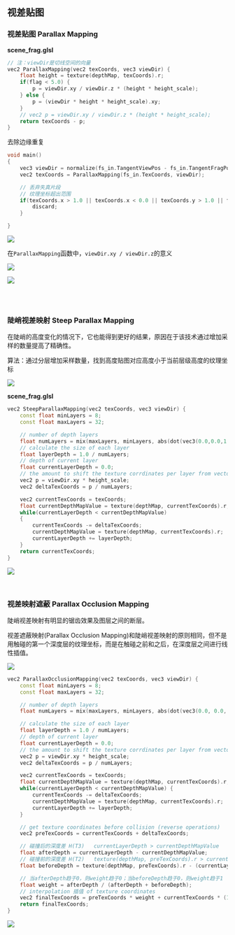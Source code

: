 ## 视差贴图

### 视差贴图 Parallax Mapping

**scene_frag.glsl**

```c++
// 注：viewDir是切线空间的向量
vec2 ParallaxMapping(vec2 texCoords, vec3 viewDir) {
    float height = texture(depthMap, texCoords).r;
    if(flag < 5.0) {
        p = viewDir.xy / viewDir.z * (height * height_scale);
    } else {
        p = (viewDir * height * height_scale).xy;
    }
    // vec2 p = viewDir.xy / viewDir.z * (height * height_scale);
    return texCoords - p;
}
```

去除边缘重复

```c++
void main()
{
    vec3 viewDir = normalize(fs_in.TangentViewPos - fs_in.TangentFragPos);
    vec2 texCoords = ParallaxMapping(fs_in.TexCoords, viewDir);

    // 丢弃失真片段
    // 纹理坐标超出范围
    if(texCoords.x > 1.0 || texCoords.x < 0.0 || texCoords.y > 1.0 || texCoords.y < 0.0) {
        discard;
    }

}
```

![](img/1.png)

在`ParallaxMapping`函数中，`viewDir.xy / viewDir.z`的意义

![](img/2.png)

![](img/3.png)

<br>
<br>

### 陡峭视差映射 Steep Parallax Mapping

在陡峭的高度变化的情况下，它也能得到更好的结果，原因在于该技术通过增加采样的数量提高了精确性。

算法：通过分层增加采样数量，找到高度贴图对应高度小于当前层级高度的纹理坐标

![](img/5.png)

**scene_frag.glsl**

```c++
vec2 SteepParallaxMapping(vec2 texCoords, vec3 viewDir) {
    const float minLayers = 8;
    const float maxLayers = 32;

    // number of depth layers
    float numLayers = mix(maxLayers, minLayers, abs(dot(vec3(0.0,0.0,1.0), viewDir)));
    // calculate the size of each layer
    float layerDepth = 1.0 / numLayers;
    // depth of current layer
    float currentLayerDepth = 0.0;
    // the amount to shift the texture corrdinates per layer from vector P
    vec2 p = viewDir.xy * height_scale;
    vec2 deltaTexCoords = p / numLayers;

    vec2 currentTexCoords = texCoords;
    float currentDepthMapValue = texture(depthMap, currentTexCoords).r;
    while(currentLayerDepth < currentDepthMapValue)
    {
        currentTexCoords -= deltaTexCoords;
        currentDepthMapValue = texture(depthMap, currentTexCoords).r;
        currentLayerDepth += layerDepth;
    }
    return currentTexCoords;
}
```

![](img/4.png)

<br>

### 视差映射遮蔽 Parallax Occlusion Mapping

陡峭视差映射有明显的锯齿效果及图层之间的断层。

视差遮蔽映射(Parallax Occlusion Mapping)和陡峭视差映射的原则相同，但不是用触碰的第一个深度层的纹理坐标，而是在触碰之前和之后，在深度层之间进行线性插值。

![](img/6.png)

```c++
vec2 ParallaxOcclusionMapping(vec2 texCoords, vec3 viewDir) {
    const float minLayers = 8;
    const float maxLayers = 32;

    // number of depth layers
    float numLayers = mix(maxLayers, minLayers, abs(dot(vec3(0.0, 0.0, 1.0), viewDir)));

    // calculate the size of each layer
    float layerDepth = 1.0 / numLayers;
    // depth of current layer
    float currentLayerDepth = 0.0;
    // the amount to shift the texture corrdinates per layer from vector P
    vec2 p = viewDir.xy * height_scale;
    vec2 deltaTexCoords = p / numLayers;

    vec2 currentTexCoords = texCoords;
    float currentDepthMapValue = texture(depthMap, currentTexCoords).r;
    while(currentLayerDepth < currentDepthMapValue) {
        currentTexCoords -= deltaTexCoords;
        currentDepthMapValue = texture(depthMap, currentTexCoords).r;
        currentLayerDepth += layerDepth;
    }

    // get texture coordinates before collision (reverse operations)
    vec2 preTexCoords = currentTexCoords + deltaTexCoords;

    // 碰撞后的深度差 H(T3)   currentLayerDepth > currentDepthMapValue
    float afterDepth = currentLayerDepth - currentDepthMapValue;
    // 碰撞前的深度差 H(T2)   texture(depthMap, preTexCoords).r > currentLayerDepth - layerDepth (上一层深度)
    float beforeDepth = texture(depthMap, preTexCoords).r - (currentLayerDepth - layerDepth);

    // 当afterDepth趋于0，则weight趋于0；当beforeDepth趋于0，则weight趋于1
    float weight = afterDepth / (afterDepth + beforeDepth);
    // interpolation 插值 of texture coordinates
    vec2 finalTexCoords = preTexCoords * weight + currentTexCoords * (1.0 - weight);
    return finalTexCoords;
}
```

![](img/7.png)